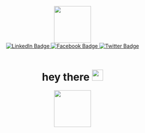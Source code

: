 <div id="" align="center">
  <div id="header" align="center">
    <img src="https://media.giphy.com/media/HwBlFQZFcAoUcPHZdX/giphy.gif" width="100"/>
  </div>
  
  <div id="badges" align="center">
    <a href="https://www.linkedin.com/in/malikarbazakram/">
      <img src="https://img.shields.io/badge/LinkedIn-0072b1?style=for-the-badge&logo=linkedin&logoColor=white" alt="LinkedIn Badge"/>
    </a>
    <a href="https://www.facebook.com/amlhere/">
      <img src="https://img.shields.io/badge/Facebook-3b5998?style=for-the-badge&logo=facebook&logoColor=white" alt="Facebook Badge" alt="Youtube Badge"/>
    </a>
    <a href="https://twitter.com/amlhere">
      <img src="https://img.shields.io/badge/Twitter-00acee?style=for-the-badge&logo=twitter&logoColor=white" alt="Twitter Badge"/>
    </a>
  </div>
  <br>
   <div id="profile-views" align="center">
           <img src="https://komarev.com/ghpvc/?username=malikarbazakram&style=flat-square&color=blue" alt=""/>
  </div>
  
  <h1>
    hey there
    <img src="https://media.giphy.com/media/hvRJCLFzcasrR4ia7z/giphy.gif" width="30px"/>
  </h1>

  <div id="header" align="center">
    <img src="https://media.giphy.com/media/u2pmTWUi0MXjyrMaVj/giphy.gif" width="100"/>
  </div>
</div>






<!--
### Hi there 👋,
# I am Arbaz Akram
--->
<!--
**malikarbazakram/malikarbazakram** is a ✨ _special_ ✨ repository because its `README.md` (this file) appears on your GitHub profile.

Here are some ideas to get you started:

- 🔭 I’m currently working on ...
- 🌱 I’m currently learning ...
- 👯 I’m looking to collaborate on ...
- 🤔 I’m looking for help with ...
- 💬 Ask me about ...
- 📫 How to reach me: ...
- 😄 Pronouns: ...
- ⚡ Fun fact: ...
-->
